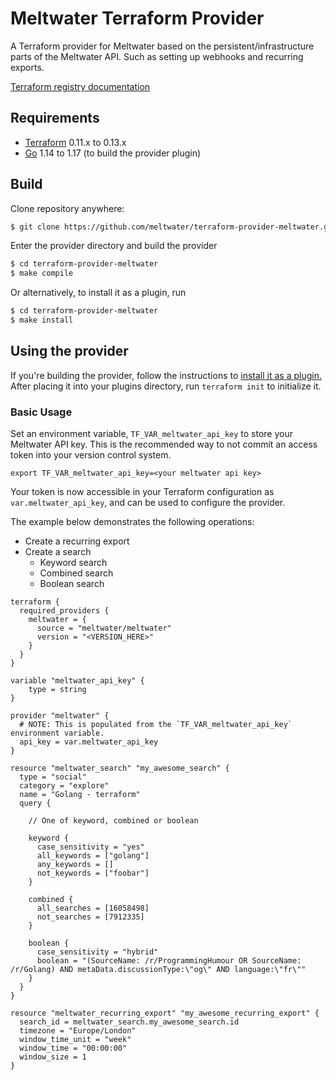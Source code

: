 # Meltwater Terraform Provider
A Terraform provider for Meltwater based on the persistent/infrastructure parts of the Meltwater API. Such as setting up webhooks and recurring exports.

[Terraform registry documentation](https://registry.terraform.io/providers/meltwater/meltwater)

## Requirements

*	[Terraform](https://www.terraform.io/downloads.html) 0.11.x to 0.13.x
*	[Go](https://golang.org/doc/install) 1.14 to 1.17 (to build the provider plugin)

## Build

Clone repository anywhere:

```sh
$ git clone https://github.com/meltwater/terraform-provider-meltwater.git
```

Enter the provider directory and build the provider

```sh
$ cd terraform-provider-meltwater
$ make compile
```

Or alternatively, to install it as a plugin, run

```sh
$ cd terraform-provider-meltwater
$ make install
```

## Using the provider

If you're building the provider, follow the instructions to [install it as a plugin.](https://www.terraform.io/docs/plugins/basics.html#installing-a-plugin) After placing it into your plugins directory,  run `terraform init` to initialize it.

### Basic Usage

Set an environment variable, `TF_VAR_meltwater_api_key` to store your Meltwater API key. This is the recommended way to not commit an access token into your version control system.

    export TF_VAR_meltwater_api_key=<your meltwater api key>

Your token is now accessible in your Terraform configuration as
`var.meltwater_api_key`, and can be used to configure the provider.

The example below demonstrates the following operations:

  * Create a recurring export
  * Create a search
    * Keyword search
    * Combined search
    * Boolean search

```hcl
terraform {
  required_providers {
    meltwater = {
      source = "meltwater/meltwater"
      version = "<VERSION_HERE>"
    }
  }
}

variable "meltwater_api_key" {
    type = string
}

provider "meltwater" {
  # NOTE: This is populated from the `TF_VAR_meltwater_api_key` environment variable.
  api_key = var.meltwater_api_key
}

resource "meltwater_search" "my_awesome_search" {
  type = "social"
  category = "explore"
  name = "Golang - terraform"
  query {

    // One of keyword, combined or boolean

    keyword {
      case_sensitivity = "yes"
      all_keywords = ["golang"]
      any_keywords = []
      not_keywords = ["foobar"]
    }

    combined {
      all_searches = [16058498]
      not_searches = [7912335]
    }

    boolean {
      case_sensitivity = "hybrid"
      boolean = "(SourceName: /r/ProgrammingHumour OR SourceName: /r/Golang) AND metaData.discussionType:\"og\" AND language:\"fr\""
    }
  }
}

resource "meltwater_recurring_export" "my_awesome_recurring_export" {
  search_id = meltwater_search.my_awesome_search.id
  timezone = "Europe/London"
  window_time_unit = "week"
  window_time = "00:00:00"
  window_size = 1
}
```
